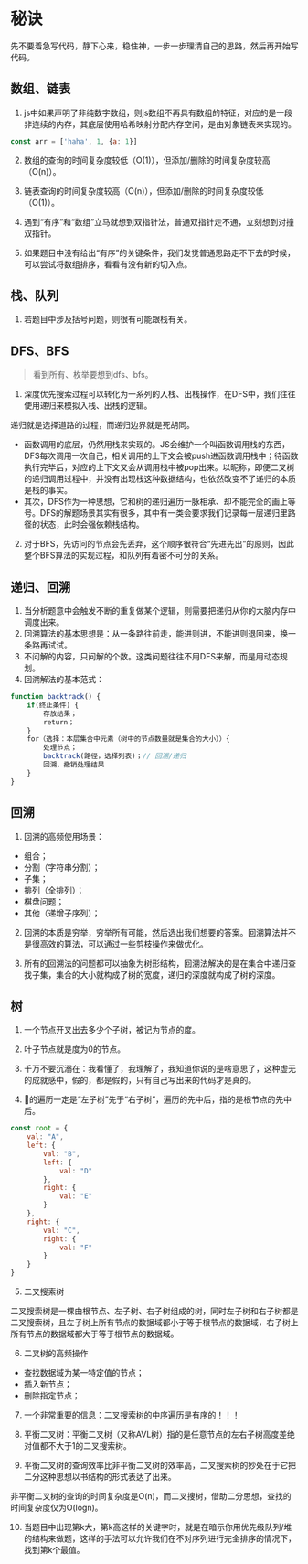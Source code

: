 
# 秘诀

先不要着急写代码，静下心来，稳住神，一步一步理清自己的思路，然后再开始写代码。

## 数组、链表
1. js中如果声明了非纯数字数组，则js数组不再具有数组的特征，对应的是一段非连续的内存，其底层使用哈希映射分配内存空间，是由对象链表来实现的。

```js
const arr = ['haha', 1, {a: 1}]

```
2. 数组的查询的时间复杂度较低（O(1)），但添加/删除的时间复杂度较高（O(n)）。

3. 链表查询的时间复杂度较高（O(n)），但添加/删除的时间复杂度较低（O(1)）。

4. 遇到“有序”和“数组”立马就想到双指针法，普通双指针走不通，立刻想到对撞双指针。

5. 如果题目中没有给出“有序”的关键条件，我们发觉普通思路走不下去的时候，可以尝试将数组排序，看看有没有新的切入点。

## 栈、队列

1. 若题目中涉及括号问题，则很有可能跟栈有关。

## DFS、BFS

> 看到所有、枚举要想到dfs、bfs。

1. 深度优先搜索过程可以转化为一系列的入栈、出栈操作，在DFS中，我们往往使用递归来模拟入栈、出栈的逻辑。

递归就是选择道路的过程，而递归边界就是死胡同。
- 函数调用的底层，仍然用栈来实现的。JS会维护一个叫函数调用栈的东西，DFS每次调用一次自己，相关调用的上下文会被push进函数调用栈中；待函数执行完毕后，对应的上下文又会从调用栈中被pop出来。以昵称，即便二叉树的递归调用过程中，并没有出现栈这种数据结构，也依然改变不了递归的本质是栈的事实。
- 其次，DFS作为一种思想，它和树的递归遍历一脉相承、却不能完全的画上等号。DFS的解题场景其实有很多，其中有一类会要求我们记录每一层递归里路径的状态，此时会强依赖栈结构。

2. 对于BFS，先访问的节点会先丢弃，这个顺序很符合“先进先出”的原则，因此整个BFS算法的实现过程，和队列有着密不可分的关系。

## 递归、回溯

1. 当分析题意中会触发不断的重复做某个逻辑，则需要把递归从你的大脑内存中调度出来。
2. 回溯算法的基本思想是：从一条路往前走，能进则进，不能进则退回来，换一条路再试试。
3. 不问解的内容，只问解的个数。这类问题往往不用DFS来解，而是用动态规划。
4. 回溯解法的基本范式：

```js
function backtrack() {
    if(终止条件) {
        存放结果；
        return；
    }
    for（选择：本层集合中元素（树中的节点数量就是集合的大小））{
        处理节点；
        backtrack(路径，选择列表)；// 回溯/递归
        回溯，撤销处理结果
    }
}
```

## 回溯

1. 回溯的高频使用场景：

  - 组合；
  - 分割（字符串分割）；
  - 子集；
  - 排列（全排列）；
  - 棋盘问题；
  - 其他（递增子序列）；

2. 回溯的本质是穷举，穷举所有可能，然后选出我们想要的答案。回溯算法并不是很高效的算法，可以通过一些剪枝操作来做优化。

3. 所有的回溯法的问题都可以抽象为树形结构，回溯法解决的是在集合中递归查找子集，集合的大小就构成了树的宽度，递归的深度就构成了树的深度。


## 树

1. 一个节点开叉出去多少个子树，被记为节点的度。

2. 叶子节点就是度为0的节点。

3. 千万不要沉溺在：我看懂了，我理解了，我知道你说的是啥意思了，这种虚无的成就感中，假的，都是假的，只有自己写出来的代码才是真的。

4. 🌲的遍历一定是“左子树”先于“右子树”，遍历的先中后，指的是根节点的先中后。

```js
const root = {
    val: "A",
    left: {
        val: "B",
        left: {
            val: "D"
        },
        right: {
            val: "E"
        }
    },
    right: {
        val: "C",
        right: {
            val: "F"
        }
    }
}
```

5. 二叉搜索树

二叉搜索树是一棵由根节点、左子树、右子树组成的树，同时左子树和右子树都是二叉搜索树，且左子树上所有节点的数据域都小于等于根节点的数据域，右子树上所有节点的数据域都大于等于根节点的数据域。

6. 二叉树的高频操作
  
  - 查找数据域为某一特定值的节点；
  - 插入新节点；
  - 删除指定节点；

7. 一个非常重要的信息：二叉搜索树的中序遍历是有序的！！！

8. 平衡二叉树：平衡二叉树（又称AVL树）指的是任意节点的左右子树高度差绝对值都不大于1的二叉搜索树。

9. 平衡二叉树的查询效率比非平衡二叉树的效率高，二叉搜索树的妙处在于它把二分这种思想以书结构的形式表达了出来。

非平衡二叉树的查询的时间复杂度是O(n)，而二叉搜树，借助二分思想，查找的时间复杂度仅为O(logn)。

10. 当题目中出现第k大，第k高这样的关键字时，就是在暗示你用优先级队列/堆的结构来做题，这样的手法可以允许我们在不对序列进行完全排序的情况下，找到第k个最值。

